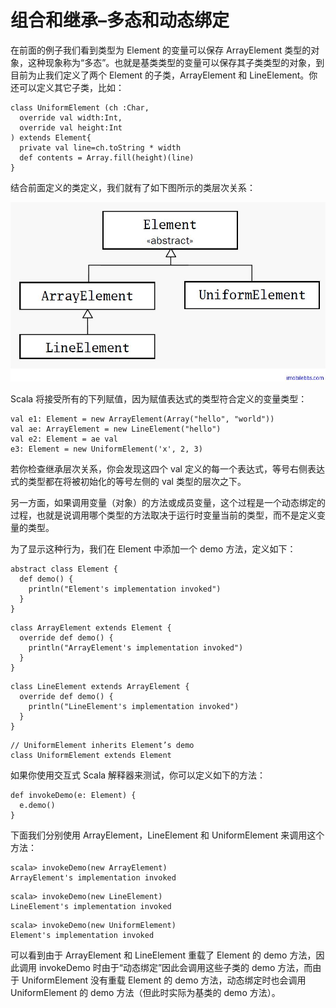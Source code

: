 # 组合和继承–多态和动态绑定 #
在前面的例子我们看到类型为 Element 的变量可以保存 ArrayElement 类型的对象，这种现象称为“多态”。也就是基类类型的变量可以保存其子类类型的对象，到目前为止我们定义了两个 Element 的子类，ArrayElement 和 LineElement。你还可以定义其它子类，比如：

```
class UniformElement (ch :Char,
  override val width:Int,
  override val height:Int
) extends Element{
  private val line=ch.toString * width
  def contents = Array.fill(height)(line)
}
```

结合前面定义的类定义，我们就有了如下图所示的类层次关系：

![](images\13.png)

Scala 将接受所有的下列赋值，因为赋值表达式的类型符合定义的变量类型：

```
val e1: Element = new ArrayElement(Array("hello", "world")) 
val ae: ArrayElement = new LineElement("hello") 
val e2: Element = ae val 
e3: Element = new UniformElement('x', 2, 3)
```

若你检查继承层次关系，你会发现这四个 val 定义的每一个表达式，等号右侧表达式的类型都在将被初始化的等号左侧的 val 类型的层次之下。

另一方面，如果调用变量（对象）的方法或成员变量，这个过程是一个动态绑定的过程，也就是说调用哪个类型的方法取决于运行时变量当前的类型，而不是定义变量的类型。

为了显示这种行为，我们在 Element 中添加一个 demo 方法，定义如下：

```
abstract class Element { 
  def demo() { 
    println("Element's implementation invoked") 
  } 
} 
```

```
class ArrayElement extends Element { 
  override def demo() { 
    println("ArrayElement's implementation invoked") 
  } 
} 
```

```
class LineElement extends ArrayElement { 
  override def demo() { 
    println("LineElement's implementation invoked")
  }
} 
```

```
// UniformElement inherits Element’s demo 
class UniformElement extends Element
```

如果你使用交互式 Scala 解释器来测试，你可以定义如下的方法：

```
def invokeDemo(e: Element) { 
  e.demo() 
}
```

下面我们分别使用 ArrayElement，LineElement 和 UniformElement 来调用这个方法：

```
scala> invokeDemo(new ArrayElement)
ArrayElement's implementation invoked
```

```
scala> invokeDemo(new LineElement)
LineElement's implementation invoked
```

```
scala> invokeDemo(new UniformElement)
Element's implementation invoked
```

可以看到由于 ArrayElement 和 LineElement 重载了 Element 的 demo 方法，因此调用 invokeDemo 时由于“动态绑定”因此会调用这些子类的 demo 方法，而由于 UniformElement 没有重载 Element 的 demo 方法，动态绑定时也会调用 UniformElement 的 demo 方法（但此时实际为基类的 demo 方法）。

